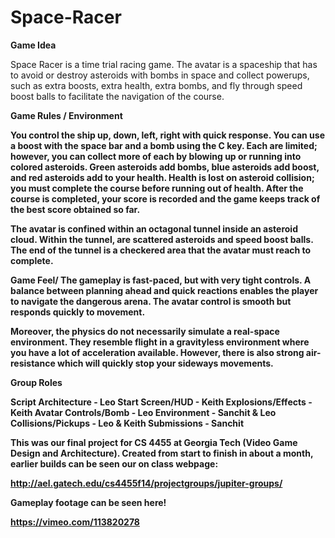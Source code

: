 Space-Racer
===========

<b>Game Idea</b>

Space Racer is a time trial racing game. The avatar is a spaceship that has to avoid or destroy asteroids with bombs in space and collect powerups, such as extra boosts, extra health, extra bombs, and fly through speed boost balls to facilitate the navigation of the course.


<b>Game Rules / Environment<b>  

You control the ship up, down, left, right with quick response. You can use a boost with the space bar and a bomb using the C key. Each are limited; however, you can collect more of each by blowing up or running into colored asteroids. Green asteroids add bombs, blue asteroids add boost, and red asteroids add to your health. Health is lost on asteroid collision; you must complete the course before running out of health. After the course is completed, your score is recorded and the game keeps track of the best score obtained so far.

The avatar is confined within an octagonal tunnel inside an asteroid cloud. Within the tunnel, are scattered asteroids and speed boost balls. The end of the tunnel is a checkered area that the avatar must reach to complete.

<b>Game Feel/</b> The gameplay is fast-paced, but with very tight controls. A balance between planning ahead and quick reactions enables the player to navigate the dangerous arena. The avatar control is smooth but responds quickly to movement.

Moreover, the physics do not necessarily simulate a real-space environment. They resemble flight in a gravityless environment where you have a lot of acceleration available. However, there is also strong air-resistance which will quickly stop your sideways movements.

<b>Group Roles</b>

Script Architecture - Leo
Start Screen/HUD - Keith
Explosions/Effects - Keith
Avatar Controls/Bomb - Leo
Environment - Sanchit & Leo
Collisions/Pickups - Leo & Keith
Submissions - Sanchit

This was our final project for CS 4455 at Georgia Tech (Video Game Design and Architecture). Created from start to finish in about a  month, earlier builds can be seen our on class webpage:

http://ael.gatech.edu/cs4455f14/projectgroups/jupiter-groups/

Gameplay footage can be seen here!

https://vimeo.com/113820278
